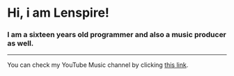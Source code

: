 # Hi, i am **Lenspire!**
### I am a sixteen years old **programmer** and also a **music producer** as well.
___
You can check my YouTube Music channel by clicking [this link](https://www.youtube.com/@lenspire_ "Lenspire Music").
